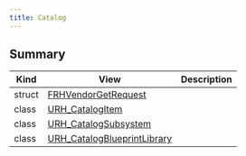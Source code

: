 ```yaml
---
title: Catalog
---
```


## Summary
| Kind | View | Description |
|------|------|-------------|
|struct|[FRHVendorGetRequest](/unreal-plugins/all/structfrhvendorgetrequest/#structFRHVendorGetRequest)||
|class|[URH_CatalogItem](/unreal-plugins/all/classurh__catalogitem/#classURH__CatalogItem)||
|class|[URH_CatalogSubsystem](/unreal-plugins/all/classurh__catalogsubsystem/#classURH__CatalogSubsystem)||
|class|[URH_CatalogBlueprintLibrary](/unreal-plugins/all/classurh__catalogblueprintlibrary/#classURH__CatalogBlueprintLibrary)||
